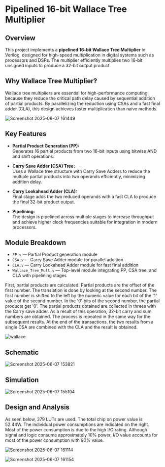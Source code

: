 # Pipelined 16-bit Wallace Tree Multiplier

## Overview
This project implements a **pipelined 16-bit Wallace Tree Multiplier** in Verilog, designed for high-speed multiplication in digital systems such as processors and DSPs. The multiplier efficiently multiplies two 16-bit unsigned inputs to produce a 32-bit output product.

## Why Wallace Tree Multiplier?
Wallace tree multipliers are essential for high-performance computing because they reduce the critical path delay caused by sequential addition of partial products. By parallelizing the reduction using CSAs and a fast final adder (CLA), this design achieves faster multiplication than naive methods.

![Screenshot 2025-06-07 161449](https://github.com/user-attachments/assets/7b77cdd7-29e8-495b-b02e-18d79c700865)


## Key Features
- **Partial Product Generation (PP):**  
  Generates 16 partial products from two 16-bit inputs using bitwise AND and shift operations.
  
- **Carry Save Adder (CSA) Tree:**  
  Uses a Wallace tree structure with Carry Save Adders to reduce the multiple partial products into two operands efficiently, minimizing addition delay.
  
- **Carry Lookahead Adder (CLA):**  
  Final stage adds the two reduced operands with a fast CLA to produce the final 32-bit product output.
  
- **Pipelining:**  
  The design is pipelined across multiple stages to increase throughput and achieve higher clock frequencies suitable for integration in modern processors.

## Module Breakdown
- `PP.v` — Partial Product generation module  
- `CSA.v` — Carry Save Adder module for parallel addition  
- `CLA.v` — Carry Lookahead Adder module for fast final addition  
- `Wallace_Tree_Mult.v` — Top-level module integrating PP, CSA tree, and CLA with pipelining stages

First, partial products are calculated. Partial products are the offset of the first number. The 
translation is done by looking at the second number. The first number is shifted to the left by 
the numeric value for each bit of the '1' value of the second number. In the '0' bits of the second 
number, the partial products get '0'. The partial products obtained are collected in threes with the Carry save adder. As a 
result of this operation, 32-bit carry and sum numbers are obtained. The process is repeated in 
the same way for the subsequent results. 
At the end of the transactions, the two results from a single CSA are combined with the 
CLA and the result is obtained. 

![wallace](https://github.com/user-attachments/assets/540cb9f9-48bf-4010-9974-b16b05aa13fd)

## Schematic
![Screenshot 2025-06-07 153821](https://github.com/user-attachments/assets/b35b0aeb-2c3e-4572-8761-6f3549f6bfb0)

## Simulation
![Screenshot 2025-06-07 155104](https://github.com/user-attachments/assets/22675235-3155-484c-ba5c-6bb11a1489b2)


## Design and Analysis
As seen below, 379 LUTs are used. The total chip on power value is 52.44W. The individual power 
consumptions are indicated on the right. Most of the power consumption is due to the high I/O 
rating. Although signal and logic consume approximately 10% power, I/O value accounts for 
most of the power consumption with 90% value.

![Screenshot 2025-06-07 161114](https://github.com/user-attachments/assets/1423b841-30cf-4d37-8138-cfe1b8c4d335)

![Screenshot 2025-06-07 161154](https://github.com/user-attachments/assets/c166904c-a922-4ff3-8f7c-f1ce93def86f)
